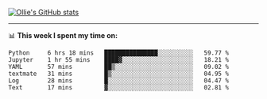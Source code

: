 <!--
**icedpanda/icedpanda** is a ✨ _special_ ✨ repository because its `README.md` (this file) appears on your GitHub profile.

Here are some ideas to get you started:

- 🔭 I’m currently working on ...
- 🌱 I’m currently learning ...
- 👯 I’m looking to collaborate on ...
- 🤔 I’m looking for help with ...
- 💬 Ask me about ...
- 📫 How to reach me: ...
- 😄 Pronouns: ...
- ⚡ Fun fact: ...
-->
[![Ollie's GitHub stats](https://github-readme-stats-icedpanda.vercel.app/api?username=icedpanda&count_private=true&show_icons=true)](https://github.com/icedpanda)

---
📊 **This week I spent my time on:**
<!--START_SECTION:waka-->

```text
Python     6 hrs 18 mins   ███████████████░░░░░░░░░░   59.77 %
Jupyter    1 hr 55 mins    ████▓░░░░░░░░░░░░░░░░░░░░   18.21 %
YAML       57 mins         ██▒░░░░░░░░░░░░░░░░░░░░░░   09.02 %
textmate   31 mins         █▒░░░░░░░░░░░░░░░░░░░░░░░   04.95 %
Log        28 mins         █░░░░░░░░░░░░░░░░░░░░░░░░   04.47 %
Text       17 mins         ▓░░░░░░░░░░░░░░░░░░░░░░░░   02.81 %
```

<!--END_SECTION:waka-->
